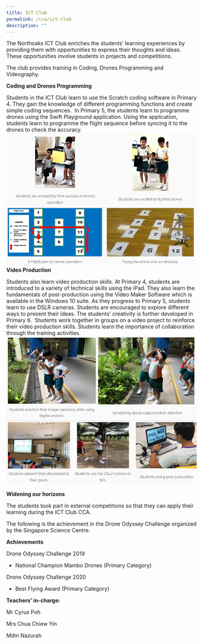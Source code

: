```yaml
---
title: ICT Club
permalink: /cca/ict-club
description: ""
---
```

The Northoaks ICT Club enriches the students’ learning experiences by providing them with opportunities to express their thoughts and ideas. These opportunities involve students in projects and competitions.

The club provides training in Coding, Drones Programming and Videography.

**Coding and Drones Programming**

Students in the ICT Club learn to use the Scratch coding software in Primary 4. They gain the knowledge of different programming functions and create simple coding sequences.  In Primary 5, the students learn to programme drones using the Swift Playground application. Using the application, students learn to programme the flight sequence before syncing it to the drones to check the accuracy.
![](/images/ccaict2.png)
**Video Production**   

Students also learn video production skills. At Primary 4, students are introduced to a variety of technical skills using the iPad. They also learn the fundamentals of post-production using the Video Maker Software which is available in the Windows 10 suite. As they progress to Primary 5, students learn to use DSLR cameras. Students are encouraged to explore different ways to present their ideas. The students’ creativity is further developed in Primary 6.  Students work together in groups on a video project to reinforce their video production skills. Students learn the importance of collaboration through the training activities.
![](/images/ccaict3.png)

**Widening our horizons** 

The students took part in external competitions so that they can apply their learning during the ICT Club CCA.

The following is the achievement in the Drone Odyssey Challenge organized by the Singapore Science Centre. 

  

**Achievements**

Drone Odyssey Challenge 2019

*   National Champion Mambo Drones (Primary Category)

Drone Odyssey Challenge 2020

*   Best Flying Award (Primary Category)

**Teachers’ in-charge:**

Mr Cyrus Poh

Mrs Chua Chiew Yin

Mdm Nazurah